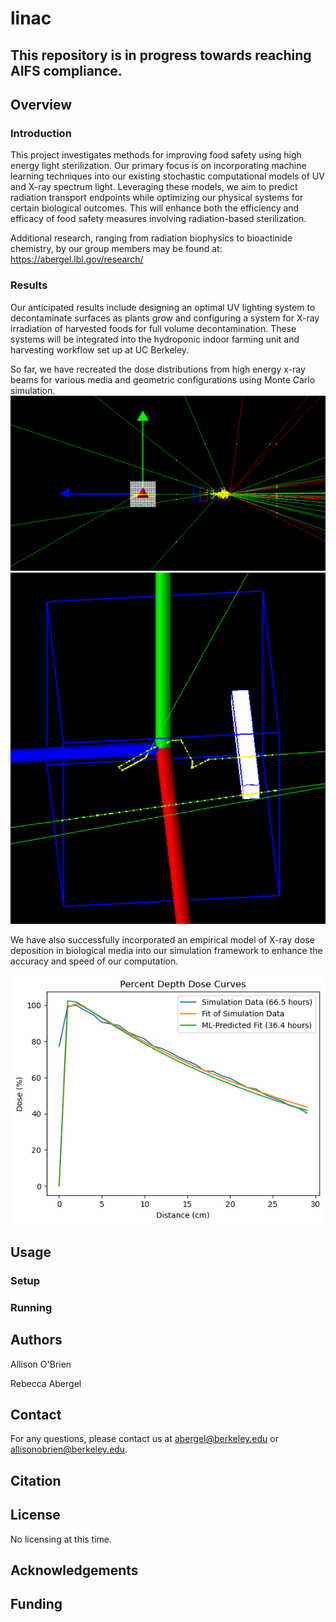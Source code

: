 # linac
## This repository is in progress towards reaching AIFS compliance.

## Overview

### Introduction

This project investigates methods for improving food safety using high energy light sterilization. Our primary focus is on incorporating machine learning techniques into our existing stochastic computational models of UV and X-ray spectrum light. Leveraging these models, we aim to predict radiation transport endpoints while optimizing our physical systems for certain biological outcomes. This will enhance both the efficiency and efficacy of food safety measures involving radiation-based sterilization.

Additional research, ranging from radiation biophysics to bioactinide chemistry, by our group members may be found at: https://abergel.lbl.gov/research/

### Results

Our anticipated results include designing an optimal UV lighting system to decontaminate surfaces as plants grow and configuring a system for X-ray irradiation of harvested foods for full volume decontamination. These systems will be integrated into the hydroponic indoor farming unit and harvesting workflow set up at UC Berkeley.

So far, we have recreated the dose distributions from high energy x-ray beams for various media and geometric configurations using Monte Carlo simulation.
![medical_linac_example](medical_linac_example.png) <br />
![boxinbox](boxinbox.png) <br />

We have also successfully incorporated an empirical model of X-ray dose deposition in biological media into our simulation framework to enhance the accuracy and speed of our computation.

![PDDcomparisons](PDDcomparisons.png) <br />


## Usage

### Setup


### Running

## Authors

Allison O'Brien

Rebecca Abergel

## Contact

For any questions, please contact us at abergel@berkeley.edu or allisonobrien@berkeley.edu.

## Citation


## License

No licensing at this time.

## Acknowledgements

## Funding

